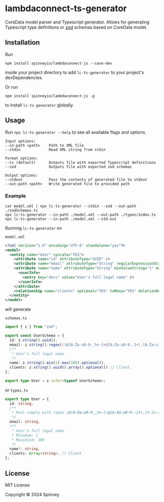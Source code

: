 # lambdaconnect-ts-generator

CoreData model parser and Typescript generator. Allows for generating Typescript type definitions or [zod](https://github.com/colinhacks/zod) schemas based on CoreData model.

## Installation

Run

`npm install spinneyio/lambdaconnect-js --save-dev`

inside your project directory to add `lc-ts-generator` to your project's devDependencies.

Or run

`npm install spinneyio/lambdaconnect-js -g`

to install `lc-ts-generator` globally.

## Usage

Run `npx lc-ts-generator --help` to see all available flags and options.

```
Input options:
--in-path <path>    Path to XML file
--stdin             Read XML string from stdin

Format options:
--ts (default)      Outputs file with exported Typescript definitions
--zod               Outputs file with exported zod schemas

Output options:
--stdout            Pass the contents of generated file to stdout
--out-path <path>   Write generated file to provided path
```

### Example

```
cat model.xml | npx lc-ts-generator --stdin --zod --out-path ./zodSchemas.ts
npx lc-ts-generator --in-path ./model.xml --out-path ./types/index.ts
npx lc-ts-generator --in-path ./model.xml --std-out
```

Running `lc-ts-generator` on

`model.xml`
```xml
<?xml version="1.0" encoding="UTF-8" standalone="yes"?>
<model>
  <entity name="User" syncale="YES">
    <attribute name="id" attributeType="UUID" />
    <attribute name="email" attributeType="String" regularExpressionString="\b[A-Za-z0-9._%+-]+@[A-Za-z0-9.-]+\.[A-Za-z]{2,}\b" />
    <attribute name="name" attributeType="String" minValueString="1" maxValueString="100" optional="YES">
      <userInfo>
        <entry key="docs" value="User's full legal name" />
      </userInfo>
    </attribute>
    <relationship name="clients" optional="YES" toMany="YES" deletionRule="Nullify" destinationEntity="Client" inverseName="user"/>
  </entity>
</model>
```

will generate

`schemas.ts`

```ts
import { z } from "zod";

export const UserSchema = {
  id: z.string().uuid(),
  email: z.string().regex(/\b[A-Za-z0-9._%+-]+@[A-Za-z0-9.-]+\.[A-Za-z]{2,}\b/),
  /**
   * User's full legal name
   */
  name: z.string().min(1).max(100).optional(),
  clients: z.string().uuid().array().optional() // Client,
};

export type User = z.infer<typeof UserSchema>;
```

or `types.ts`

```ts
export type User = {
  id: string,
  /**
   * Must comply with regex \b[A-Za-z0-9._%+-]+@[A-Za-z0-9.-]+\.[A-Za-z]{2,}\b
   */
  email: string,
  /**
   * User's full legal name
   * Minumum: 1
   * Maximium: 100
   */
  name?: string,
  clients: Array<string>, // Client
};
```

## License
MIT License

Copyright © 2024 Spinney
